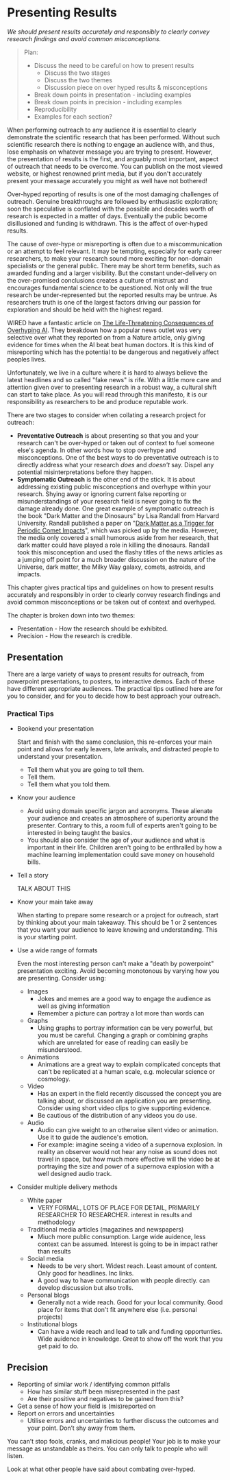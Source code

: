# Presenting Results

*We should present results accurately and responsibly to clearly convey research findings and avoid common misconceptions.*

> Plan:
> * Discuss the need to be careful on how to present results
>   * Discuss the two stages
>   * Discuss the two themes
>   * Discussion piece on over hyped results & misconceptions
> * Break down points in presentation - including examples
> * Break down points in precision - including examples
> * Reproducibility
> * Examples for each section? 

When performing outreach to any audience it is essential to clearly demonstrate the scientific research that has been performed. Without such scientific research there is nothing to engage an audience with, and thus, lose emphasis on whatever message you are trying to present. However, the presentation of results is the first, and arguably most important, aspect of outreach that needs to be overcome. You can publish on the most viewed website, or highest renowned print media, but if you don't accurately present your message accurately you might as well have not bothered!

Over-hyped reporting of results is one of the most damaging challenges of outreach. Genuine breakthroughs are followed by enthusiastic exploration; soon the speculative is conflated with the possible and decades worth of research is expected in a matter of days. Eventually the public become disillusioned and funding is withdrawn. This is the affect of over-hyped results.

The cause of over-hype or misreporting is often due to a miscommunication or an attempt to feel relevant. It may be tempting, especially for early career researchers, to make your research sound more exciting for non-domain specialists or the general public. There may be short term benefits, such as awarded funding and a larger visibility. But the constant under-delivery on the over-promised conclusions creates a culture of mistrust and encourages fundamental science to be questioned. Not only will the true research be under-represented but the reported results may be untrue. As researchers truth is one of the largest factors driving our passion for exploration and should be held with the highest regard.

WIRED have a fantastic article on [The Life-Threatening Consequences of Overhyping AI](https://www.wired.com/story/the-life-threatening-consequences-of-overhyping-ai/). They breakdown how a popular news outlet was very selective over what they reported on from a Nature article, only giving evidence for times when the AI beat beat human doctors. It is this kind of misreporting which has the potential to be dangerous and negatively affect peoples lives.

Unfortunately, we live in a culture where it is hard to always believe the latest headlines and so called "fake news" is rife. With a little more care and attention given over to presenting research in a robust way, a cultural shift can start to take place. As you will read through this manifesto, it is our responsibility as researchers to be and produce reputable work. 

There are two stages to consider when collating a research project for outreach:
* **Preventative Outreach** is about presenting so that you and your research can't be over-hyped or taken out of context to fuel someone else's agenda. In other words how to stop overhype and misconceptions. One of the best ways to do preventative outreach is to directly address what your research *does* and *doesn't* say. Dispel any potential misinterpretations before they happen.
* **Symptomatic Outreach** is the other end of the stick. It is about addressing existing public misconceptions and overhype within your research. Shying away or ignoring current false reporting or misunderstandings of your research field is never going to fix the damage already done. One great example of symptomatic outreach is the book "Dark Matter and the Dinosaurs" by Lisa Randall from Harvard University. Randall published a paper on "[Dark Matter as a Trigger for Periodic Comet Impacts](https://arxiv.org/abs/1403.0576)", which was picked up by the media. However, the media only covered a small humorous aside from her research, that dark matter could have played a role in killing the dinosaurs. Randall took this misconception and used the flashy titles of the news articles as a jumping off point for a much broader discussion on the nature of the Universe, dark matter, the Milky Way galaxy, comets, astroids, and impacts.

This chapter gives practical tips and guidelines on how to present results accurately and responsibly in order to clearly convey research findings and avoid common misconceptions or be taken out of context and overhyped.

The chapter is broken down into two themes:
* Presentation - How the research should be exhibited.
* Precision - How the research is credible.


## Presentation

There are a large variety of ways to present results for outreach, from powerpoint presentations, to posters, to interactive demos. Each of these have different appropriate audiences. The practical tips outlined here are for you to consider, and for you to decide how to best approach your outreach.

### Practical Tips
* Bookend your presentation
  
  Start and finish with the same conclusion, this re-enforces your main point and allows for early leavers, late arrivals, and distracted people to understand your presentation.
  * Tell them what you are going to tell them.
  * Tell them.
  * Tell them what you told them.

* Know your audience

  * Avoid using domain specific jargon and acronyms. These alienate your audience and creates an atmosphere of superiority around the presenter. Contrary to this, a room full of experts aren't going to be interested in being taught the basics.
  * You should also consider the age of your audience and what is important in their life. Children aren't going to be enthralled by how a machine learning implementation could save money on household bills.

* Tell a story

  TALK ABOUT THIS

* Know your main take away

  When starting to prepare some research or a project for outreach, start by thinking about your main takeaway. This should be 1 or 2 sentences that you want your audience to leave knowing and understanding. This is your starting point.

* Use a wide range of formats

  Even the most interesting person can't make a "death by powerpoint" presentation exciting. Avoid becoming monotonous by varying how you are presenting. Consider using:
    * Images
      * Jokes and memes are a good way to engage the audience as well as giving information
      * Remember a picture can portray a lot more than words can
    * Graphs
      * Using graphs to portray information can be very powerful, but you must be careful. Changing a graph or combining graphs which are unrelated for ease of reading can easily be misunderstood.
    * Animations
      * Animations are a great way to explain complicated concepts that can't be replicated at a human scale, e.g. molecular science or cosmology.
    * Video
      * Has an expert in the field recently discussed the concept you are talking about, or discussed an application you are presenting. Consider using short video clips to give supporting evidence.
      * Be cautious of the distribution of any videos you do use.
    * Audio
      * Audio can give weight to an otherwise silent video or animation. Use it to guide the audience's emotion.
      * For example: imagine seeing a video of a supernova explosion. In reality an observer would not hear any noise as sound does not travel in space, but how much more effective will the video be at portraying the size and power of a supernova explosion with a well designed audio track.


* Consider multiple delivery methods

  * White paper
    * VERY FORMAL, LOTS OF PLACE FOR DETAIL, PRIMARILY RESEARCHER TO RESEARCHER. interest in results and methodology
  * Traditional media articles (magazines and newspapers)
    * Miuch more public consumption. Large wide auidence, less context can be assumed. Interest is going to be in impact rather than results
  * Social media
    * Needs to be very short. Widest reach. Least amount of content. Only good for headlines. Inc links.
    * A good way to have communication with people directly. can develop discussion but also trolls.
  * Personal blogs
    * Generally not a wide reach. Good for your local community. Good place for items that don't fit anywhere else (i.e. personal projects)
  * Institutional blogs
    * Can have a wide reach and lead to talk and funding opportunties. Wide auidence in knowledge. Great to show off the work that you get paid to do. 

## Precision

* Reporting of similar work / identifying common pitfalls
  * How has similar stuff been misrepresented in the past
  * Are their positive and negatives to be gained from this?
* Get a sense of how your field is (mis)reported on
* Report on errors and uncertainties
  * Utilise errors and uncertainties to further discuss the outcomes and your point. Don’t shy away from them.

You can’t stop fools, cranks, and malicious people! Your job is to make your message as unstandable as theirs. You can only talk to people who will listen.

Look at what other people have said about combating over-hyped. 
